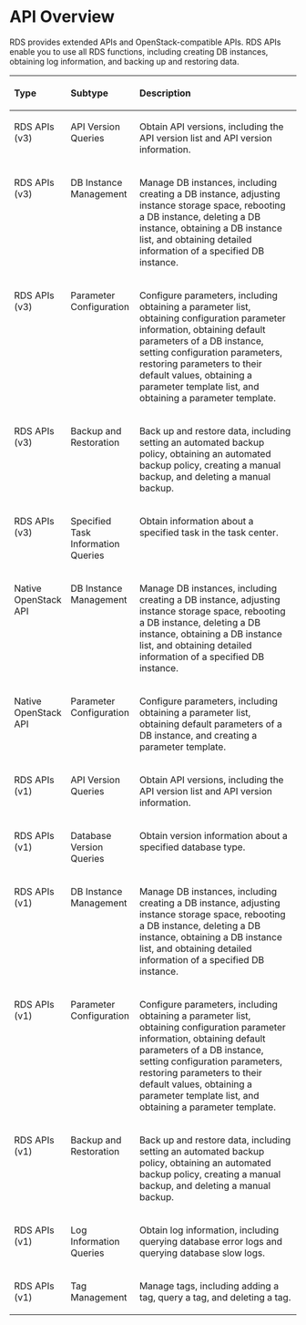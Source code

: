 # API Overview<a name="rds_00_0001"></a>

RDS provides extended APIs and OpenStack-compatible APIs. RDS APIs enable you to use all RDS functions, including creating DB instances, obtaining log information, and backing up and restoring data.

<a name="table1577981717153"></a>
<table><thead align="left"><tr id="row16810121712155"><th class="cellrowborder" valign="top" width="18%" id="mcps1.1.4.1.1"><p id="p924014513320"><a name="p924014513320"></a><a name="p924014513320"></a><strong id="b842352706201211"><a name="b842352706201211"></a><a name="b842352706201211"></a>Type</strong></p>
</th>
<th class="cellrowborder" valign="top" width="24%" id="mcps1.1.4.1.2"><p id="p13834717131516"><a name="p13834717131516"></a><a name="p13834717131516"></a><strong id="b1045314595371"><a name="b1045314595371"></a><a name="b1045314595371"></a>Subtype</strong></p>
</th>
<th class="cellrowborder" valign="top" width="57.99999999999999%" id="mcps1.1.4.1.3"><p id="p3883151714159"><a name="p3883151714159"></a><a name="p3883151714159"></a><strong id="b842352706163417_1"><a name="b842352706163417_1"></a><a name="b842352706163417_1"></a>Description</strong></p>
</th>
</tr>
</thead>
<tbody><tr id="row12121816153"><td class="cellrowborder" valign="top" width="18%" headers="mcps1.1.4.1.1 "><p id="p11240184593319"><a name="p11240184593319"></a><a name="p11240184593319"></a>RDS APIs (v3)</p>
</td>
<td class="cellrowborder" valign="top" width="24%" headers="mcps1.1.4.1.2 "><p id="p199557407427"><a name="p199557407427"></a><a name="p199557407427"></a>API Version Queries</p>
</td>
<td class="cellrowborder" valign="top" width="57.99999999999999%" headers="mcps1.1.4.1.3 "><p id="p218111811518"><a name="p218111811518"></a><a name="p218111811518"></a>Obtain API versions, including the API version list and API version information.</p>
</td>
</tr>
<tr id="row1980621151411"><td class="cellrowborder" valign="top" width="18%" headers="mcps1.1.4.1.1 "><p id="p182401945173314"><a name="p182401945173314"></a><a name="p182401945173314"></a>RDS APIs (v3)</p>
</td>
<td class="cellrowborder" valign="top" width="24%" headers="mcps1.1.4.1.2 "><p id="p78251715184011"><a name="p78251715184011"></a><a name="p78251715184011"></a>DB Instance Management</p>
</td>
<td class="cellrowborder" valign="top" width="57.99999999999999%" headers="mcps1.1.4.1.3 "><p id="p178077117141"><a name="p178077117141"></a><a name="p178077117141"></a>Manage DB instances, including creating a DB instance, adjusting instance storage space, rebooting a DB instance, deleting a DB instance, obtaining a DB instance list, and obtaining detailed information of a specified DB instance.</p>
</td>
</tr>
<tr id="row17941818161515"><td class="cellrowborder" valign="top" width="18%" headers="mcps1.1.4.1.1 "><p id="p824084573314"><a name="p824084573314"></a><a name="p824084573314"></a>RDS APIs (v3)</p>
</td>
<td class="cellrowborder" valign="top" width="24%" headers="mcps1.1.4.1.2 "><p id="p6465162615408"><a name="p6465162615408"></a><a name="p6465162615408"></a>Parameter Configuration</p>
</td>
<td class="cellrowborder" valign="top" width="57.99999999999999%" headers="mcps1.1.4.1.3 "><p id="p171171718191511"><a name="p171171718191511"></a><a name="p171171718191511"></a>Configure parameters, including obtaining a parameter list, obtaining configuration parameter information, obtaining default parameters of a DB instance, setting configuration parameters, restoring parameters to their default values, obtaining a parameter template list, and obtaining a parameter template.</p>
</td>
</tr>
<tr id="row1812216184153"><td class="cellrowborder" valign="top" width="18%" headers="mcps1.1.4.1.1 "><p id="p2024010456336"><a name="p2024010456336"></a><a name="p2024010456336"></a>RDS APIs (v3)</p>
</td>
<td class="cellrowborder" valign="top" width="24%" headers="mcps1.1.4.1.2 "><p id="p9609433114010"><a name="p9609433114010"></a><a name="p9609433114010"></a>Backup and Restoration</p>
</td>
<td class="cellrowborder" valign="top" width="57.99999999999999%" headers="mcps1.1.4.1.3 "><p id="p2136171815153"><a name="p2136171815153"></a><a name="p2136171815153"></a>Back up and restore data, including setting an automated backup policy, obtaining an automated backup policy, creating a manual backup, and deleting a manual backup.</p>
</td>
</tr>
<tr id="row124163311348"><td class="cellrowborder" valign="top" width="18%" headers="mcps1.1.4.1.1 "><p id="p12240144510332"><a name="p12240144510332"></a><a name="p12240144510332"></a>RDS APIs (v3)</p>
</td>
<td class="cellrowborder" valign="top" width="24%" headers="mcps1.1.4.1.2 "><p id="p1241911281457"><a name="p1241911281457"></a><a name="p1241911281457"></a>Specified Task Information Queries</p>
</td>
<td class="cellrowborder" valign="top" width="57.99999999999999%" headers="mcps1.1.4.1.3 "><p id="p19417143118418"><a name="p19417143118418"></a><a name="p19417143118418"></a>Obtain information about a specified task in the task center.</p>
</td>
</tr>
<tr id="row3289124610343"><td class="cellrowborder" valign="top" width="18%" headers="mcps1.1.4.1.1 "><p id="p2290746173419"><a name="p2290746173419"></a><a name="p2290746173419"></a>Native OpenStack API</p>
<p id="p126917523518"><a name="p126917523518"></a><a name="p126917523518"></a></p>
</td>
<td class="cellrowborder" valign="top" width="24%" headers="mcps1.1.4.1.2 "><p id="p1729011467344"><a name="p1729011467344"></a><a name="p1729011467344"></a>DB Instance Management</p>
</td>
<td class="cellrowborder" valign="top" width="57.99999999999999%" headers="mcps1.1.4.1.3 "><p id="p1774274275817"><a name="p1774274275817"></a><a name="p1774274275817"></a>Manage DB instances, including creating a DB instance, adjusting instance storage space, rebooting a DB instance, deleting a DB instance, obtaining a DB instance list, and obtaining detailed information of a specified DB instance.</p>
</td>
</tr>
<tr id="row76916543513"><td class="cellrowborder" valign="top" width="18%" headers="mcps1.1.4.1.1 "><p id="p2375135751514"><a name="p2375135751514"></a><a name="p2375135751514"></a>Native OpenStack API</p>
</td>
<td class="cellrowborder" valign="top" width="24%" headers="mcps1.1.4.1.2 "><p id="p1969116516354"><a name="p1969116516354"></a><a name="p1969116516354"></a>Parameter Configuration</p>
</td>
<td class="cellrowborder" valign="top" width="57.99999999999999%" headers="mcps1.1.4.1.3 "><p id="p774834255815"><a name="p774834255815"></a><a name="p774834255815"></a>Configure parameters, including obtaining a parameter list, obtaining default parameters of a DB instance, and creating a parameter template.</p>
</td>
</tr>
<tr id="row11574117113812"><td class="cellrowborder" valign="top" width="18%" headers="mcps1.1.4.1.1 "><p id="p295142117381"><a name="p295142117381"></a><a name="p295142117381"></a>RDS APIs (v1)</p>
</td>
<td class="cellrowborder" valign="top" width="24%" headers="mcps1.1.4.1.2 "><p id="p1779092317215"><a name="p1779092317215"></a><a name="p1779092317215"></a>API Version Queries</p>
</td>
<td class="cellrowborder" valign="top" width="57.99999999999999%" headers="mcps1.1.4.1.3 "><p id="p3795223427"><a name="p3795223427"></a><a name="p3795223427"></a>Obtain API versions, including the API version list and API version information.</p>
</td>
</tr>
<tr id="row3275182310319"><td class="cellrowborder" valign="top" width="18%" headers="mcps1.1.4.1.1 "><p id="p1348116721516"><a name="p1348116721516"></a><a name="p1348116721516"></a>RDS APIs (v1)</p>
</td>
<td class="cellrowborder" valign="top" width="24%" headers="mcps1.1.4.1.2 "><p id="p527512231833"><a name="p527512231833"></a><a name="p527512231833"></a>Database Version Queries</p>
</td>
<td class="cellrowborder" valign="top" width="57.99999999999999%" headers="mcps1.1.4.1.3 "><p id="p1227562318317"><a name="p1227562318317"></a><a name="p1227562318317"></a>Obtain version information about a specified database type.</p>
</td>
</tr>
<tr id="row9435124114215"><td class="cellrowborder" valign="top" width="18%" headers="mcps1.1.4.1.1 "><p id="p1122111812152"><a name="p1122111812152"></a><a name="p1122111812152"></a>RDS APIs (v1)</p>
</td>
<td class="cellrowborder" valign="top" width="24%" headers="mcps1.1.4.1.2 "><p id="p17323524114220"><a name="p17323524114220"></a><a name="p17323524114220"></a>DB Instance Management</p>
</td>
<td class="cellrowborder" valign="top" width="57.99999999999999%" headers="mcps1.1.4.1.3 "><p id="p1532492484211"><a name="p1532492484211"></a><a name="p1532492484211"></a>Manage DB instances, including creating a DB instance, adjusting instance storage space, rebooting a DB instance, deleting a DB instance, obtaining a DB instance list, and obtaining detailed information of a specified DB instance.</p>
</td>
</tr>
<tr id="row13431162413427"><td class="cellrowborder" valign="top" width="18%" headers="mcps1.1.4.1.1 "><p id="p8269149161516"><a name="p8269149161516"></a><a name="p8269149161516"></a>RDS APIs (v1)</p>
</td>
<td class="cellrowborder" valign="top" width="24%" headers="mcps1.1.4.1.2 "><p id="p153319245428"><a name="p153319245428"></a><a name="p153319245428"></a>Parameter Configuration</p>
</td>
<td class="cellrowborder" valign="top" width="57.99999999999999%" headers="mcps1.1.4.1.3 "><p id="p103349243424"><a name="p103349243424"></a><a name="p103349243424"></a>Configure parameters, including obtaining a parameter list, obtaining configuration parameter information, obtaining default parameters of a DB instance, setting configuration parameters, restoring parameters to their default values, obtaining a parameter template list, and obtaining a parameter template.</p>
</td>
</tr>
<tr id="row194261124174212"><td class="cellrowborder" valign="top" width="18%" headers="mcps1.1.4.1.1 "><p id="p18133161041520"><a name="p18133161041520"></a><a name="p18133161041520"></a>RDS APIs (v1)</p>
</td>
<td class="cellrowborder" valign="top" width="24%" headers="mcps1.1.4.1.2 "><p id="p113391324124215"><a name="p113391324124215"></a><a name="p113391324124215"></a>Backup and Restoration</p>
</td>
<td class="cellrowborder" valign="top" width="57.99999999999999%" headers="mcps1.1.4.1.3 "><p id="p7344112412426"><a name="p7344112412426"></a><a name="p7344112412426"></a>Back up and restore data, including setting an automated backup policy, obtaining an automated backup policy, creating a manual backup, and deleting a manual backup.</p>
</td>
</tr>
<tr id="row1442372417422"><td class="cellrowborder" valign="top" width="18%" headers="mcps1.1.4.1.1 "><p id="p2448121191520"><a name="p2448121191520"></a><a name="p2448121191520"></a>RDS APIs (v1)</p>
</td>
<td class="cellrowborder" valign="top" width="24%" headers="mcps1.1.4.1.2 "><p id="p11351152415421"><a name="p11351152415421"></a><a name="p11351152415421"></a>Log Information Queries</p>
</td>
<td class="cellrowborder" valign="top" width="57.99999999999999%" headers="mcps1.1.4.1.3 "><p id="p1735382434216"><a name="p1735382434216"></a><a name="p1735382434216"></a>Obtain log information, including querying database error logs and querying database slow logs.</p>
</td>
</tr>
<tr id="row1541732464214"><td class="cellrowborder" valign="top" width="18%" headers="mcps1.1.4.1.1 "><p id="p42150126154"><a name="p42150126154"></a><a name="p42150126154"></a>RDS APIs (v1)</p>
</td>
<td class="cellrowborder" valign="top" width="24%" headers="mcps1.1.4.1.2 "><p id="p12359424124219"><a name="p12359424124219"></a><a name="p12359424124219"></a>Tag Management</p>
</td>
<td class="cellrowborder" valign="top" width="57.99999999999999%" headers="mcps1.1.4.1.3 "><p id="p4363152454210"><a name="p4363152454210"></a><a name="p4363152454210"></a>Manage tags, including adding a tag, query a tag, and deleting a tag.</p>
</td>
</tr>
</tbody>
</table>

